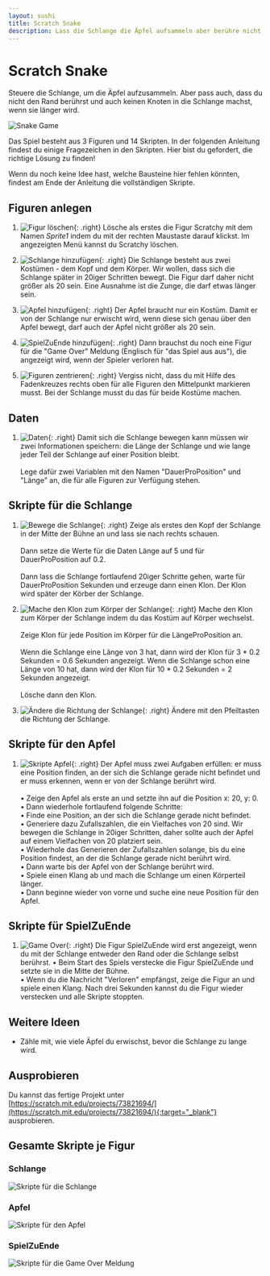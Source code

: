 ```yaml
---
layout: sushi
title: Scratch Snake
description: Lass die Schlange die Äpfel aufsammeln aber berühre nicht den Rand und verwickle dich nicht, wenn die Schlange länger wird.
---
```


# Scratch Snake

Steuere die Schlange, um die Äpfel aufzusammeln. Aber pass auch, dass du nicht den Rand berührst und auch keinen Knoten in die Schlange machst, wenn sie länger wird.

<p class="center"><img alt="Snake Game" src="scratch-snake/snake-game.png" /></p>

Das Spiel besteht aus 3 Figuren und 14 Skripten. In der folgenden Anleitung findest du einige Fragezeichen in den Skripten. Hier bist du gefordert, die richtige Lösung zu finden!

Wenn du noch keine Idee hast, welche Bausteine hier fehlen könnten, findest am Ende der Anleitung die vollständigen Skripte.

## Figuren anlegen

1. ![Figur löschen](scratch-snake/figur-loeschen.png){: .right}
Lösche als erstes die Figur Scratchy mit dem Namen *Sprite1* indem du mit der rechten Maustaste darauf klickst. 
Im angezeigten Menü kannst du Scratchy löschen.

2. ![Schlange hinzufügen](scratch-snake/figur-schlange.png){: .right}
Die Schlange besteht aus zwei Kostümen - dem Kopf und dem Körper. Wir wollen, dass sich die Schlange später in 20iger Schritten bewegt. Die Figur darf daher nicht größer als 20 sein. 
Eine Ausnahme ist die Zunge, die darf etwas länger sein.

3. ![Apfel hinzufügen](scratch-snake/figur-apfel.png){: .right}
Der Apfel braucht nur ein Kostüm. Damit er von der Schlange nur erwischt wird, wenn diese sich genau über den Apfel bewegt, darf auch der Apfel nicht größer als 20 sein.

4. ![SpielZuEnde hinzufügen](scratch-snake/figur-game-over.png){: .right}
Dann brauchst du noch eine Figur für die "Game Over" Meldung (Englisch für "das Spiel aus aus"), die angezeigt wird, wenn der Spieler verloren hat.

5. ![Figuren zentrieren](scratch-snake/figur-zentrieren.png){: .right}
Vergiss nicht, dass du mit Hilfe des Fadenkreuzes rechts oben für alle Figuren den Mittelpunkt markieren musst. Bei der Schlange musst du das für beide Kostüme machen.

## Daten

1. ![Daten](scratch-snake/daten.png){: .right}
Damit sich die Schlange bewegen kann müssen wir zwei Informationen speichern: die Länge der Schlange und wie lange jeder Teil der Schlange auf einer Position bleibt.<br/><br/>
Lege dafür zwei Variablen mit den Namen "DauerProPosition" und "Länge" an, die für alle Figuren zur Verfügung stehen.

## Skripte für die Schlange

1. ![Bewege die Schlange](scratch-snake/skript-schlange-1.png){: .right}
Zeige als erstes den Kopf der Schlange in der Mitte der Bühne an und lass sie nach rechts schauen.<br/><br/>
Dann setze die Werte für die Daten Länge auf 5 und für DauerProPosition auf 0.2.<br/><br/>
Dann lass die Schlange fortlaufend 20iger Schritte gehen, warte für DauerProPosition Sekunden und erzeuge dann einen Klon. Der Klon wird später der Körber der Schlange.

2. ![Mache den Klon zum Körper der Schlange](scratch-snake/skript-schlange-2.png){: .right}
Mache den Klon zum Körper der Schlange indem du das Kostüm auf Körper wechselst.<br/><br/>
Zeige Klon für jede Position im Körper für die LängeProPosition an.<br/><br/>
Wenn die Schlange eine Länge von 3 hat, dann wird der Klon für 3 * 0.2 Sekunden = 0.6 Sekunden angezeigt. Wenn die Schlange schon eine Länge von 10 hat, 
dann wird der Klon für 10 * 0.2 Sekunden = 2 Sekunden angezeigt.<br/><br/>
Lösche dann den Klon.

3. ![Ändere die Richtung der Schlange](scratch-snake/skript-schlange-3.png){: .right}
Ändere mit den Pfeiltasten die Richtung der Schlange.
  
## Skripte für den Apfel

1. ![Skripte Apfel](scratch-snake/skript-apfel-1.png){: .right}
Der Apfel muss zwei Aufgaben erfüllen: er muss eine Position finden, an der sich die Schlange gerade nicht befindet und er muss erkennen, wenn er von der Schlange berührt wird.<br/><br/> 
  • Zeige den Apfel als erste an und setzte ihn auf die Position x: 20, y: 0.<br/>
  • Dann wiederhole fortlaufend folgende Schritte:<br/>
    • Finde eine Position, an der sich die Schlange gerade nicht befindet.<br/>
    • Generiere dazu Zufallszahlen, die ein Vielfaches von 20 sind. Wir bewegen die Schlange in 20iger Schritten, daher sollte auch der Apfel auf einem Vielfachen von 20 platziert sein.<br/>
    • Wiederhole das Generieren der Zufallszahlen solange, bis du eine Position findest, an der die Schlange gerade nicht berührt wird.<br />
	• Dann warte bis der Apfel von der Schlange berührt wird.<br />
	• Spiele einen Klang ab und mach die Schlange um einen Körperteil länger.<br />
	• Dann beginne wieder von vorne und suche eine neue Position für den Apfel.
	
## Skripte für SpielZuEnde

1. ![Game Over](scratch-snake/skript-game-over-1.png){: .right}
Die Figur SpielZuEnde wird erst angezeigt, wenn du mit der Schlange entweder den Rand oder die Schlange selbst berührst.
  • Beim Start des Spiels verstecke die Figur SpielZuEnde und setzte sie in die Mitte der Bühne.<br/>
  • Wenn du die Nachricht "Verloren" empfängst, zeige die Figur an und spiele einen Klang. Nach drei Sekunden kannst du die Figur wieder verstecken und alle Skripte stoppten.

## Weitere Ideen

* Zähle mit, wie viele Äpfel du erwischst, bevor die Schlange zu lange wird.

## Ausprobieren

Du kannst das fertige Projekt unter [https://scratch.mit.edu/projects/73821694/](https://scratch.mit.edu/projects/73821694/){:target="_blank"} ausprobieren.

## Gesamte Skripte je Figur

### Schlange

![Skripte für die Schlange](scratch-snake/skript-schlange.png)

### Apfel

![Skripte für den Apfel](scratch-snake/skript-apfel.png)

### SpielZuEnde

![Skripte für die Game Over Meldung](scratch-snake/skript-game-over.png)
